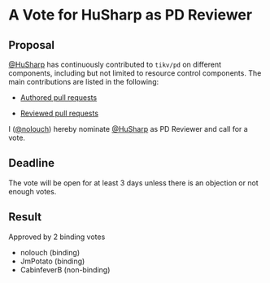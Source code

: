 # A Vote for HuSharp as PD Reviewer

## Proposal

[@HuSharp](https://github.com/Husharp) has continuously contributed to `tikv/pd` on different components, including but not limited to resource control components. The main contributions are listed in the following:

* [Authored pull requests](https://github.com/tikv/pd/pulls/HuSharp)

* [Reviewed pull requests](https://github.com/tikv/pd/pulls?q=is%3Apr+reviewed-by%3AHuSharp)

I ([@nolouch](https://github.com/nolouch)) hereby nominate [@HuSharp](https://github.com/HuSharp) as PD Reviewer and call for a vote.

## Deadline

The vote will be open for at least 3 days unless there is an objection or not enough votes.

## Result

Approved by 2 binding votes
* nolouch (binding)
* JmPotato (binding)
* CabinfeverB (non-binding)
